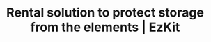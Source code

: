 ---
title: "Rental solution to protect storage from the elements | EzKit"
description: >-
  Temporary fabric buildings that equipment rental centers can rent out to their customers. Discover this product.
image: /images/ezkit-megadome-rental-banner.jpg
menuid: home
draft: false
notloaded: 
  need: false
  image: 
section1:
  desktop:
    subtitle: Smart rental solution
    title: TEMPORARY FABRIC BUILDINGS TO PROTECT STORAGE FROM THE ELEMENTS
  mobile:
    subtitle: Rental solution
    title: TEMPORARY STORAGE BUILDING
  image: /images/construction-ezkit.jpg
section2:
  title: WHY THE EZKIT<sup>TM</sup> IS PERFECT FOR YOUR CUSTOMERS 
  description: >-
    EzKit<sup>TM</sup> is a temporary fabric building that equipment rental centers can rent out to their customers to answer their short-term storage needs.
  icons1:
    - title: Modular design
      description: >-
        You can purchase the structures and options separately, mixing and matching them to rent customized products to your customers. 
      icon: icomoon-design-flexible
      link:
        text: Learn more
        anchor: design
    - title: Adapted to multiple sectors
      description: >-
        EzKit<sup>TM</sup> meets the various needs of the construction, industrial, and agricultural sectors.
      icon: fas fa-check-square
      link:
        text: Learn more
        anchor: common-uses
  icons2:
    - title: Easy to rent
      description: >-
        Designed to solve the challenges faced by equipment rental centers and to meet the needs of their customers. 
      icon: fas fa-key
      link:
        text: Learn more
        anchor: features
    - title: Expert Support
      description: >-
        Our experts are there to provide guidance and assistance every step of the way.
      icon: icomoon-soutien-continu
      link:
        text: Learn more
        anchor: support
section3:
  title: Modular design
  description: >-
    **Rent the perfect customized building to your customers**.<br>EzKit<sup>TM</sup> is engineered to meet the unique needs of your customers, while ensuring you always have products in stock to rent out.
  box1:
    title: Need more information?
    description: >-
      Our experts will be happy to answer any questions you may have and to discuss your project.
    link:
      text: Get in touch
      anchor: contact-us-form
  box2:
    title: Choose your structure
    description: >-
      The width is set at 30’ and you can choose from three length options: 35’, 45’ or 65’. The standard model comes with two open ends and is covered by a membrane to let natural light in, providing a bright space for your clients. 
    image: /images/ezkit-modular-design.jpg
section4:
  image: /images/ezkit-add-options.jpg
  title: Add options
  description: >-
    Choose from different options to create the right temporary structure. Each option is sold separately and can be added to any structure.
  tabs:
    - title: Branded
      description: Personalize your temporary building by adding your company logo on the fabric.
    - title: One closed end
      description: Provides additional weather protection without completely closing the ends.
    - title: Two closed ends with a door
      description: The two closed ends allow for maximum protection against the weather, while the fabric door allows for quick and easy access. 
    - title: Natural ventilation
      description: The ventilation system offers optimal air circulation inside the building.
section5:
  title: Common uses by sector 
  description: >-
    The EzKit<sup>TM</sup> is a temporary building designed to meet your clients’ storage needs across all business sectors. 
  icons:
    - title: Agricultural
      description: >-
        **Protect bulk goods or agricultural equipment** <br>
        Common uses: hay shelter, small machinery storage and more.
      icon: ion-ios-nutrition
    - title: Industrial
      description: >-
        **Use on mining or forestry sites to store machinery** <br>
        Common uses: equipment and bulk storage, recycling, composting and more.
      icon: fas fa-industry
    - title: Construction
      description: >-
        **Perfectly adapted for construction sites** <br>
        Common uses: workshop, building materials and machinery storage and much more.
      icon: fas fa-hammer
section6:
  image: /images/ezkit-easy-to-rent.jpg
  title: Easy to rent
  description: >-
    EzKit<sup>TM</sup> is a temporary building designed to solve the challenges faced by equipment rental centers and to meet their clients’ needs.
  points:
    - text: Quick and easy to install and dismantle, requiring minimal equipment and labour
    - text: Durable enough to rent out many times without damage
    - text: Order and receive replacement parts quickly
    - text: Comes in a kit to help with handling and inventory management 
section7:
  title: Product specifications
  points:
    - text: Can be built on most sites or surfaces
    - text: Steel structure
    - text: Covering that allows light penetration
    - text: Three lengths available (35’, 45’ and 65’)
    - text: Width is set at 30’
  ctatitle: Get the EzKit<sup>TM</sup> guide and keep all the information you need at your fingertips
  image: /images/ezkit-product-specs.jpg
section8:
  title: Learn more about this new product, which you can rent out easily to your clients.
  link:
    text: Contact Us
section9: 
  title: Expert support
  icons:
    - title: Personalized support
      description: >-
        Our specialists are with you every step of the way, offering expert advice to ensure projects are delivered on time and on budget, with products and services that reflect the highest standards of quality.
      icon: icomoon-soutien-continu
    - title: After-sales service
      description: >-
        Should you have any questions or encounter any issues, our team of experts will be there to support you and find a solution. 
      icon: icomoon-service-apres-vente
    - title: Parts and accessories
      description: >-
        Contact our head office anytime to order top-quality parts and accessories. You can count on fast delivery to ensure you always have the components you need in stock to rent out your products. 
      icon: icomoon-pieces-accessoires
section10:
  title: Meet us at the ARA Rental Show
  description: >-
    Our team will be at the ARA Rental Show in Anaheim from February 18 to 20, 2019. Fill in the form to book an appointment with one of our experts.
section11:
  title: Contact Us
  description: >-
    Got questions? Looking to book an appointment? Reach out to our team of experts and we’ll get back to you as soon as possible.
---